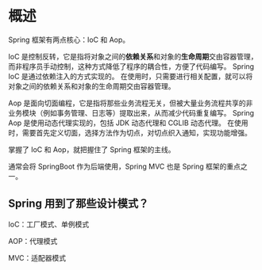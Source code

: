 # 概述
Spring 框架有两点核心：IoC 和 Aop。

IoC 是控制反转，它是指将对象之间的**依赖关系**和对象的**生命周期**交由容器管理，而非程序员手动控制，这种方式降低了程序的耦合性，方便了代码编写。
Spring IoC 是通过依赖注入的方式实现的。
在使用时，只需要进行相关配置，就可以将对象之间的依赖关系和对象的生命周期交由容器管理。

Aop 是面向切面编程，它是指将那些业务流程无关，但被大量业务流程共享的非业务模块（例如事务管理、日志等）提取出来，从而减少代码重复编写。
Spring Aop 是使用动态代理实现的，包括 JDK 动态代理和 CGLIB 动态代理。
在使用时，需要首先定义切面，选择方法作为切点，对切点织入通知，实现功能增强。

掌握了 IoC 和 Aop，就把握住了 Spring 框架的主线。

通常会将 SpringBoot 作为后端使用，Spring MVC 也是 Spring 框架的重点之一。

## Spring 用到了那些设计模式？
IoC：工厂模式、单例模式

AOP：代理模式

MVC：适配器模式

